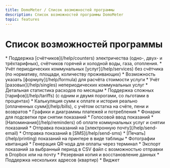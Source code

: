 ```yaml
---
title: DomoMeter / Список возможностей программы
description: Список возможностей программы DomoMeter
topic: features
---
```


# Список возможностей программы

<div markdown="1" class="instruction">
* Поддержка [счётчиков](/help/counters) электричества (одно-, двух- и трёхтарифных), счётчиков горячей и холодной воды, газа, отопления.
* Учёт периодических коммунальных [услуг](/help/services) без счётчика (по нормативу, площади, количеству проживающих)
* Возможность указать [формулу](/help/formula) для расчёта стоимости услуги
* Учёт [разовых](/help/singles) непериодических коммунальных услуг
* Детальная статистика расходов по месяцам
* Поддержка сложных [тарифов](/help/tariffs) (с одним и двумя порогами, со льготами в процентах)
* Калькуляция сумм к оплате и история реально [оплаченных сумм](/help/bills), с учётом остатка на счёте, пени и возвратов
* Графики и диаграммы платежей и потребления
* Фонарик для подсветки при снятии показаний
* Голосовой ввод показаний
* [Напоминания](/help/reminders) об оплате коммунальных услуг и снятии показаний
* Отправка показаний на [электронную почту](/help/send-email)
* Отправка показаний в [SMS](/help/send-sms)
* [Печать](/help/printing) показаний на принтере в виде таблицы
* Фотографии квитанций
* Генерация QR-кода для оплаты через терминал
* Экспорт показаний за выбранный период в CSV файл с возможностью отправки в Dropbox или на почту
* Резервная копия и восстановление данных
* Поддержка нескольких адресов (квартир)
* Виджет
</div>

<br>